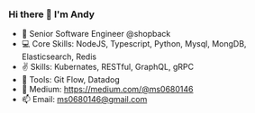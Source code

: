 ### Hi there 👋 I'm Andy
- 🔭 Senior Software Engineer @shopback
- :computer: Core Skills: NodeJS, Typescript, Python, Mysql, MongDB, Elasticsearch, Redis
- :v: Skills: Kubernates, RESTful, GraphQL, gRPC
- :wrench: Tools:  Git Flow, Datadog
- :blue_book: Medium: https://medium.com/@ms0680146
- 📫 Email: ms0680146@gmail.com

